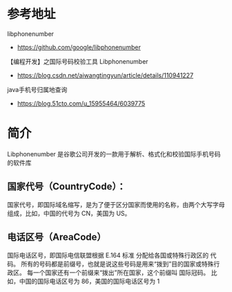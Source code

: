 # 参考地址
libphonenumber
- https://github.com/google/libphonenumber

【编程开发】之国际号码校验工具 Libphonenumber
- https://blog.csdn.net/aiwangtingyun/article/details/110941227

java手机号归属地查询
- https://blog.51cto.com/u_15955464/6039775

# 简介
Libphonenumber 是谷歌公司开发的一款用于解析、格式化和校验国际手机号码的软件库

## 国家代号（CountryCode）：
国家代号，即国际域名缩写，是为了便于区分国家而使用的名称，由两个大写字母组成，比如，中国的代号为 CN，美国为 US。

## 电话区号（AreaCode）
国际电话区号，即国际电信联盟根据 E.164 标准 分配给各国或特殊行政区的 代码。
所有的号码都是前缀号，也就是说这些号码是用来“拨到”目的国家或特殊行政区。
每一个国家还有一个前缀来“拨出”所在国家，这个前缀叫 国际冠码。
比如，中国的国际电话区号为 86，美国的国际电话区号为 1


